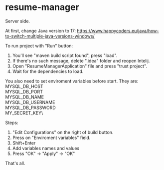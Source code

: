 # resume-manager
Server side.

At first, change Java version to 17:
https://www.happycoders.eu/java/how-to-switch-multiple-java-versions-windows/

To run project with "Run" button:
1. You'll see "maven build script found", press "load".
2. If there's no such message, delete ".idea" folder and reopen Intelij.
3. Open "ResumeManagerApplication" file and press "trust project".
4. Wait for the dependencies to load.

You also need to set enviroment variables before start.
They are:\
MYSQL_DB_HOST\
MYSQL_DB_PORT\
MYSQL_DB_NAME\
MYSQL_DB_USERNAME\
MYSQL_DB_PASSWORD\
MY_SECRET_KEY\

Steps:
1. "Edit Configurations" on the right of build button.
2. Press on "Enviroment variables" field.
3. Shift+Enter
4. Add variables names and values
5. Press "OK" -> "Apply" -> "OK"

That's all.